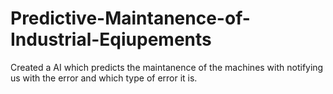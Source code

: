 # Predictive-Maintanence-of-Industrial-Eqiupements
Created a AI which predicts the maintanence of the machines with notifying us with the error and which type of error it is.
